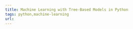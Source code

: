 ```yaml
---
title: Machine Learning with Tree-Based Models in Python
tags: python,machine-learning
url:
---
```

